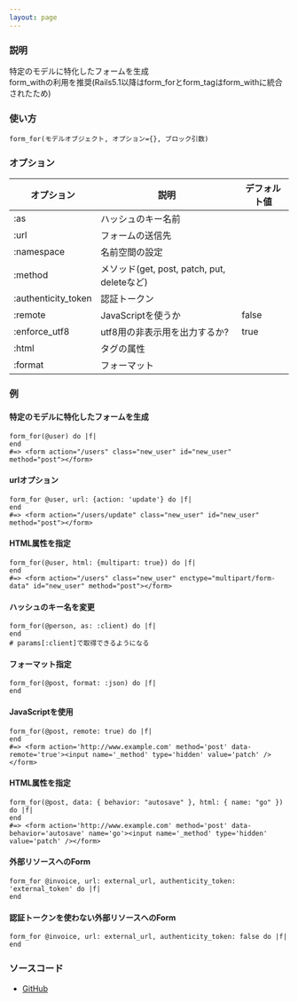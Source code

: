 ```yaml
---
layout: page
---
```


### 説明

特定のモデルに特化したフォームを生成  
form_withの利用を推奨(Rails5.1以降はform_forとform_tagはform_withに統合されたため)

### 使い方

    form_for(モデルオブジェクト, オプション={}, ブロック引数)

### オプション

| オプション          | 説明                                        | デフォルト値 |
| ------------------- | ------------------------------------------- | ------------ |
| :as                 | ハッシュのキー名前                          |              |
| :url                | フォームの送信先                            |              |
| :namespace          | 名前空間の設定                              |              |
| :method             | メソッド(get, post, patch, put, deleteなど) |              |
| :authenticity_token | 認証トークン                                |              |
| :remote             | JavaScriptを使うか                          | false        |
| :enforce_utf8       | utf8用の非表示用を出力するか?               | true         |
| :html               | タグの属性                                  |              |
| :format             | フォーマット                                |              |

### 例

#### 特定のモデルに特化したフォームを生成

    form_for(@user) do |f|
    end
    #=> <form action="/users" class="new_user" id="new_user" method="post"></form>

#### urlオプション

    form_for @user, url: {action: 'update'} do |f|
    end
    #=> <form action="/users/update" class="new_user" id="new_user" method="post"></form>

#### HTML属性を指定

    form_for(@user, html: {multipart: true}) do |f|
    end
    #=> <form action="/users" class="new_user" enctype="multipart/form-data" id="new_user" method="post"></form>

#### ハッシュのキー名を変更

    form_for(@person, as: :client) do |f|
    end
    # params[:client]で取得できるようになる

#### フォーマット指定

    form_for(@post, format: :json) do |f|
    end

#### JavaScriptを使用

    form_for(@post, remote: true) do |f|
    end
    #=> <form action='http://www.example.com' method='post' data-remote='true'><input name='_method' type='hidden' value='patch' /></form>

#### HTML属性を指定

    form_for(@post, data: { behavior: "autosave" }, html: { name: "go" }) do |f|
    end
    #=> <form action='http://www.example.com' method='post' data-behavior='autosave' name='go'><input name='_method' type='hidden' value='patch' /></form>

#### 外部リソースへのForm

    form_for @invoice, url: external_url, authenticity_token: 'external_token' do |f|
    end

#### 認証トークンを使わない外部リソースへのForm

    form_for @invoice, url: external_url, authenticity_token: false do |f|
    end

### ソースコード

- [GitHub](https://github.com/rails/rails/blob/984c3ef2775781d47efa9f541ce570daa2434a80/actionview/lib/action_view/helpers/form_helper.rb#L433)

